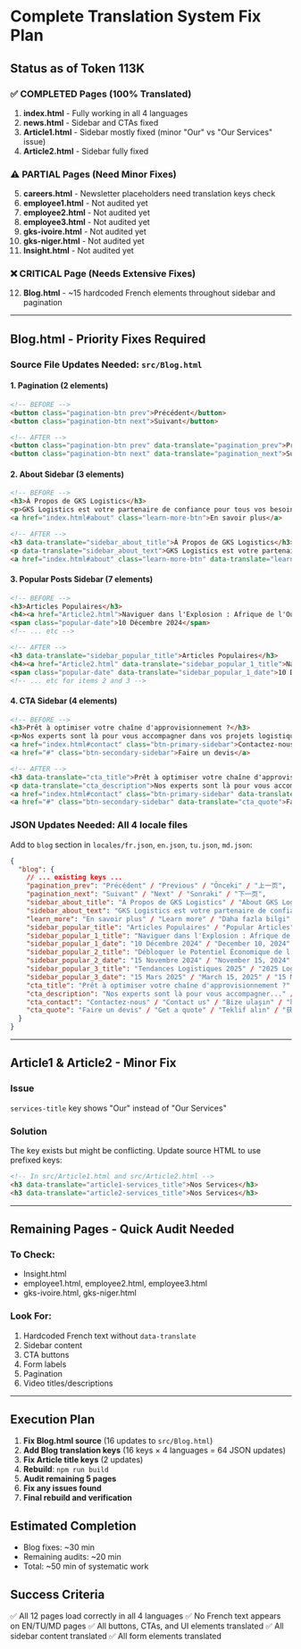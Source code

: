 # Complete Translation System Fix Plan
## Status as of Token 113K

### ✅ COMPLETED Pages (100% Translated)
1. **index.html** - Fully working in all 4 languages
2. **news.html** - Sidebar and CTAs fixed
3. **Article1.html** - Sidebar mostly fixed (minor "Our" vs "Our Services" issue)
4. **Article2.html** - Sidebar fully fixed

### ⚠️ PARTIAL Pages (Need Minor Fixes)
5. **careers.html** - Newsletter placeholders need translation keys check
6. **employee1.html** - Not audited yet
7. **employee2.html** - Not audited yet
8. **employee3.html** - Not audited yet
9. **gks-ivoire.html** - Not audited yet
10. **gks-niger.html** - Not audited yet
11. **Insight.html** - Not audited yet

### ❌ CRITICAL Page (Needs Extensive Fixes)
12. **Blog.html** - ~15 hardcoded French elements throughout sidebar and pagination

---

## Blog.html - Priority Fixes Required

### Source File Updates Needed: `src/Blog.html`

#### 1. Pagination (2 elements)
```html
<!-- BEFORE -->
<button class="pagination-btn prev">Précédent</button>
<button class="pagination-btn next">Suivant</button>

<!-- AFTER -->
<button class="pagination-btn prev" data-translate="pagination_prev">Précédent</button>
<button class="pagination-btn next" data-translate="pagination_next">Suivant</button>
```

#### 2. About Sidebar (3 elements)
```html
<!-- BEFORE -->
<h3>À Propos de GKS Logistics</h3>
<p>GKS Logistics est votre partenaire de confiance pour tous vos besoins logistiques en Afrique...</p>
<a href="index.html#about" class="learn-more-btn">En savoir plus</a>

<!-- AFTER -->
<h3 data-translate="sidebar_about_title">À Propos de GKS Logistics</h3>
<p data-translate="sidebar_about_text">GKS Logistics est votre partenaire de confiance pour tous vos besoins logistiques en Afrique. Avec notre expertise locale et notre réseau international, nous connectons les marchés africains au reste du monde.</p>
<a href="index.html#about" class="learn-more-btn" data-translate="learn_more">En savoir plus</a>
```

#### 3. Popular Posts Sidebar (7 elements)
```html
<!-- BEFORE -->
<h3>Articles Populaires</h3>
<h4><a href="Article2.html">Naviguer dans l'Explosion : Afrique de l'Ouest</a></h4>
<span class="popular-date">10 Décembre 2024</span>
<!-- ... etc -->

<!-- AFTER -->
<h3 data-translate="sidebar_popular_title">Articles Populaires</h3>
<h4><a href="Article2.html" data-translate="sidebar_popular_1_title">Naviguer dans l'Explosion : Afrique de l'Ouest</a></h4>
<span class="popular-date" data-translate="sidebar_popular_1_date">10 Décembre 2024</span>
<!-- ... etc for items 2 and 3 -->
```

#### 4. CTA Sidebar (4 elements)
```html
<!-- BEFORE -->
<h3>Prêt à optimiser votre chaîne d'approvisionnement ?</h3>
<p>Nos experts sont là pour vous accompagner dans vos projets logistiques en Afrique</p>
<a href="index.html#contact" class="btn-primary-sidebar">Contactez-nous</a>
<a href="#" class="btn-secondary-sidebar">Faire un devis</a>

<!-- AFTER -->
<h3 data-translate="cta_title">Prêt à optimiser votre chaîne d'approvisionnement ?</h3>
<p data-translate="cta_description">Nos experts sont là pour vous accompagner dans vos projets logistiques en Afrique</p>
<a href="index.html#contact" class="btn-primary-sidebar" data-translate="cta_contact">Contactez-nous</a>
<a href="#" class="btn-secondary-sidebar" data-translate="cta_quote">Faire un devis</a>
```

### JSON Updates Needed: All 4 locale files

Add to `blog` section in `locales/fr.json`, `en.json`, `tu.json`, `md.json`:

```json
{
  "blog": {
    // ... existing keys ...
    "pagination_prev": "Précédent" / "Previous" / "Önceki" / "上一页",
    "pagination_next": "Suivant" / "Next" / "Sonraki" / "下一页",
    "sidebar_about_title": "À Propos de GKS Logistics" / "About GKS Logistics" / "GKS Logistics Hakkında" / "关于GKS物流",
    "sidebar_about_text": "GKS Logistics est votre partenaire de confiance..." / "GKS Logistics is your trusted partner..." / "GKS Logistics güvenilir ortağınızdır..." / "GKS物流是您值得信赖的合作伙伴...",
    "learn_more": "En savoir plus" / "Learn more" / "Daha fazla bilgi" / "了解更多",
    "sidebar_popular_title": "Articles Populaires" / "Popular Articles" / "Popüler Makaleler" / "热门文章",
    "sidebar_popular_1_title": "Naviguer dans l'Explosion : Afrique de l'Ouest" / "Navigating the Boom: West Africa" / "Patlamayı Yönetmek: Batı Afrika" / "引领增长：西非",
    "sidebar_popular_1_date": "10 Décembre 2024" / "December 10, 2024" / "10 Aralık 2024" / "2024年12月10日",
    "sidebar_popular_2_title": "Débloquer le Potentiel Économique de l'Afrique" / "Unlocking Africa's Economic Potential" / "Afrika'nın Ekonomik Potansiyelini Açığa Çıkarmak" / "释放非洲的经济潜力",
    "sidebar_popular_2_date": "15 Novembre 2024" / "November 15, 2024" / "15 Kasım 2024" / "2024年11月15日",
    "sidebar_popular_3_title": "Tendances Logistiques 2025" / "2025 Logistics Trends" / "2025 Lojistik Trendleri" / "2025物流趋势",
    "sidebar_popular_3_date": "15 Mars 2025" / "March 15, 2025" / "15 Mart 2025" / "2025年3月15日",
    "cta_title": "Prêt à optimiser votre chaîne d'approvisionnement ?" / "Ready to optimize your supply chain?" / "Tedarik zincirinizi optimize etmeye hazır mısınız?" / "准备优化您的供应链？",
    "cta_description": "Nos experts sont là pour vous accompagner..." / "Our experts are here to support you..." / "Uzmanlarımız size yardımcı olmak için burada..." / "我们的专家在这里为您提供支持...",
    "cta_contact": "Contactez-nous" / "Contact us" / "Bize ulaşın" / "联系我们",
    "cta_quote": "Faire un devis" / "Get a quote" / "Teklif alın" / "获取报价"
  }
}
```

---

## Article1 & Article2 - Minor Fix

### Issue
`services-title` key shows "Our" instead of "Our Services"

### Solution
The key exists but might be conflicting. Update source HTML to use prefixed keys:

```html
<!-- In src/Article1.html and src/Article2.html -->
<h3 data-translate="article1-services_title">Nos Services</h3>
<h3 data-translate="article2-services_title">Nos Services</h3>
```

---

## Remaining Pages - Quick Audit Needed

### To Check:
- Insight.html
- employee1.html, employee2.html, employee3.html
- gks-ivoire.html, gks-niger.html

### Look For:
1. Hardcoded French text without `data-translate`
2. Sidebar content
3. CTA buttons
4. Form labels
5. Pagination
6. Video titles/descriptions

---

## Execution Plan

1. **Fix Blog.html source** (16 updates to `src/Blog.html`)
2. **Add Blog translation keys** (16 keys × 4 languages = 64 JSON updates)
3. **Fix Article title keys** (2 updates)
4. **Rebuild**: `npm run build`
5. **Audit remaining 5 pages**
6. **Fix any issues found**
7. **Final rebuild and verification**

## Estimated Completion
- Blog fixes: ~30 min
- Remaining audits: ~20 min
- Total: ~50 min of systematic work

## Success Criteria
✅ All 12 pages load correctly in all 4 languages
✅ No French text appears on EN/TU/MD pages
✅ All buttons, CTAs, and UI elements translated
✅ All sidebar content translated
✅ All form elements translated

